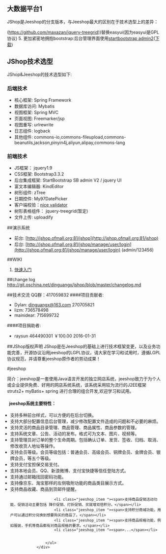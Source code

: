 大数据平台1
---

JShop是Jeeshop的分支版本，与Jeeshop最大的区别在于技术选型上的差异：

(https://github.com/maxazan/jquery-treegrid))替换easyui(因为easyui是GPL协议)
5. 更加紧密地拥抱bootstrap:后台管理界面使用[startbootstrap admin2](http://ironsummitmedia.github.io/startbootstrap-sb-admin-2/pages/index.html)([下载](https://github.com/IronSummitMedia/startbootstrap-sb-admin-2))

## JShop技术选型
JShop&Jeeshop的技术选型如下:
### 后端技术
* 核心框架: Spring Framework
* 数据库访问: Mybatis
* 视图框架: Spring MVC
* 页面视图: Freemarker/jsp
* 视图重写: urlrewrite
* 日志组件: logback
* 其他组件: commons-io,commons-fileupload,commons-beanutils,jackson,pinyin4j,aliyun,alipay,commons-lang

### 前端技术
* JS框架： jquery1.9
* CSS框架: Bootstrap3.3.2
* 后台集成框架: StartBootstrap SB admin V2 / jquery UI
* 富文本编辑器: KindEditor
* 树形组件: zTree
* 日期控件: My97DatePicker
* 客户端校验：[nice validator](http://niceue.com/validator/)
* 树形表格组件： jquery-treegrid(暂定)
* 文件上传: uploadify

##演示系统
* 前台: [http://jshop.ofmall.org:81/jshop](http://jshop.ofmall.org:81/jshop)
* 后台: [http://jshop.ofmall.org:81/jshop/manage/user/login](http://jshop.ofmall.org:81/jshop/manage/user/login) (admin/123456)

##WIKI
1. [快速入门](http://git.oschina.net/dinguangx/jshop/wikis/home)

##change log
http://git.oschina.net/dinguangx/jshop/blob/master/changelog.md

##技术交流
QQ群：417059832
####项目贡献者:
* Dylan: dinguangx@163.com 270705821
* lizm: 736578498
* mainidear: 715699732

####项目捐助者:
* raysun 464490301 ￥100.00 2016-01-31


##JShop版权声明
JShop是在Jeeshop的基础上进行技术框架变更，以及业务功能完善，开源协议沿用jeeshop的LGPL协议，请大家在学习和试用时，遵循LGPL协议规范，并请尊重jeeshop原作者的劳动成果！



#jeeshop

简介：jeeshop是一套使用Java语言开发的独立网店系统，jeeshop致力于为个人或企业提供免费、好用的网店系统系统，该系统采用较为流行的J2EE框架 struts2+ myBatis+ spring 进行合理的组合开发,欢迎学习和试用。


<div>
    				<h4 style="font-weight: 400px;"><span class="glyphicon glyphicon-info-sign"></span>&nbsp;&nbsp;jeeshop系统主要特性：</h4>
					<ul style="margin-left: 0px;-webkit-padding-start: 10px;">
						<li class="jeeshop_item "><span>支持多种前台样式，可以方便的在后台切换。</span></li>
						<li class="jeeshop_item "><span>支持大部分配置信息后台管理，减少修改配置文件造成的问题和不必要的麻烦。</span></li>
						<li class="jeeshop_item "><span>支持灵活的商品目录管理、商品管理、商品属性、商品参数的管理。</span></li>
						<li class="jeeshop_item "><span>支持系统文章、公告、活动的发布。格式可为文本、图片、视频等。</span></li>
						<li class="jeeshop_item "><span>支持管理员对订单的整个生命周期。包括确认订单、发货、签收、归档、取消、修改收货人地址等操作。</span></li>
						<li class="jeeshop_item "><span>支持会员等级。会员等级包括：普通会员、高级会员、铜牌会员、金牌会员、银牌会员，等五个等级。</span></li>
						<li class="jeeshop_item "><span>支持支付宝担保交易支付。</span></li>
						<li class="jeeshop_item "><span>支持本地会员、QQ、新浪微博、支付宝快捷等信任登陆方式。</span></li>
						<li class="jeeshop_item "><span>支持通过邮箱找回密码功能。</span></li>
						<li class="jeeshop_item "><span>支持像京东、淘宝那样的左侧吸附功能的商品类目展示方式。</span></li>
						<li class="jeeshop_item "><span>支持商品收藏、商品到货邮件提醒。</span></li>
						
						<li class="jeeshop_item "><span>支持商品促销活动功能，促销活动主要包括 降价促销、打折促销、买就增双倍积分。</span></li>
						<li class="jeeshop_item "><span>支持积分商城功能，用户可以通过积分兑换到想要购买的商品了。</span></li>
						<li class="jeeshop_item "><span>支持商品规格功能，例如服装，手机等商品都有对商品规格的要求。</span></li>
						<li class="jeeshop_item "><span>...</span></li>
						

					</ul>
				</div>
